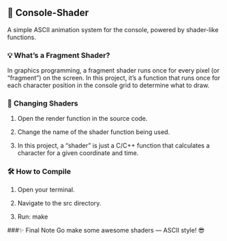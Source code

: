## 🎨 Console-Shader
 
 A simple ASCII animation system for the console, powered by shader-like functions.
 
### 💡 What’s a Fragment Shader?
 
 In graphics programming, a fragment shader runs once for every pixel (or “fragment”) on the screen.
 In this project, it’s a function that runs once for each character position in the console grid to determine what to draw.
 

### 🔄 Changing Shaders
 
 1. Open the render function in the source code.
 
 
 2. Change the name of the shader function being used.
 
 
 3. In this project, a “shader” is just a C/C++ function that calculates a character for a given coordinate and time.
  
 
### 🛠️ How to Compile
 
 1. Open your terminal.
  
 2. Navigate to the src directory.
  
 3. Run: 
	 make 

 
###✨ Final Note 
 Go make some awesome shaders — ASCII style! 😎
 
 
 
 
